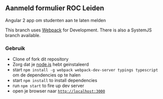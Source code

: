 ## Aanmeld formulier ROC Leiden

Angular 2 app om studenten aan te laten melden

This branch uses [Webpack](https://webpack.github.io/) for Development. There is also a SystemJS branch available.

### Gebruik
- Clone of fork dit repository
- Zorg dat je [node.js](https://nodejs.org/) hebt geinstaleerd
- start `npm install -g webpack webpack-dev-server typings typescript` om de dependencies op te halen
- start `npm install` to install dependencies
- run `npm start` to fire up dev server
- open je browser naar [`http://localhost:3000`](http://localhost:3000)
